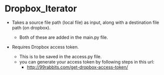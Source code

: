 # Dropbox_Iterator


* Takes a source file path (local file) as input, along with a destination file path (on dropbox).
    * Both of these are added in the main.py file.

* Requires Dropbox access token.
    * This is to be saved in the access.py file.
    * you can generate your access token by following steps in this url:
        * http://99rabbits.com/get-dropbox-access-token/